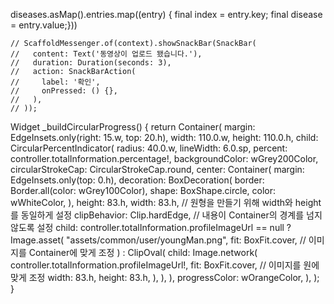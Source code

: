 diseases.asMap().entries.map((entry) {
         final index = entry.key;
        final disease = entry.value;}))


    // ScaffoldMessenger.of(context).showSnackBar(SnackBar(
    //   content: Text('동영상이 업로드 됐습니다.'),
    //   duration: Duration(seconds: 3),
    //   action: SnackBarAction(
    //     label: '확인',
    //     onPressed: () {},
    //   ),
    // ));


Widget _buildCircularProgress() {
return Container(
margin: EdgeInsets.only(right: 15.w, top: 20.h),
width: 110.0.w,
height: 110.0.h,
child: CircularPercentIndicator(
radius: 40.0.w,
lineWidth: 6.0.sp,
percent: controller.totalInformation.percentage!,
backgroundColor: wGrey200Color,
circularStrokeCap: CircularStrokeCap.round,
center: Container(
margin: EdgeInsets.only(top: 0.h),
decoration: BoxDecoration(
border: Border.all(color: wGrey100Color),
shape: BoxShape.circle,
color: wWhiteColor,
),
height: 83.h,
width: 83.h, // 원형을 만들기 위해 width와 height를 동일하게 설정
clipBehavior: Clip.hardEdge, // 내용이 Container의 경계를 넘지 않도록 설정
child: controller.totalInformation.profileImageUrl == null
? Image.asset(
"assets/common/user/youngMan.png",
fit: BoxFit.cover, // 이미지를 Container에 맞게 조정
)
: ClipOval(
child: Image.network(
controller.totalInformation.profileImageUrl!,
fit: BoxFit.cover, // 이미지를 원에 맞게 조정
width: 83.h,
height: 83.h,
),
),
),
progressColor: wOrangeColor,
),
);
}